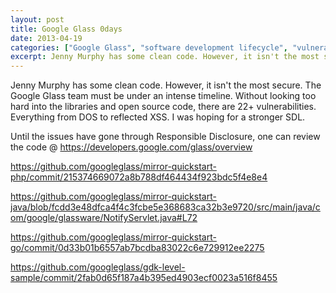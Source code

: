```yaml
---
layout: post
title: Google Glass 0days
date: 2013-04-19
categories: ["Google Glass", "software development lifecycle", "vulnerabilities", "DOS attacks", "reflected XSS", "code security", "open source code", "responsible disclosure", "vr insecurity", "ar vulnerability", "augmented reality vulnerability"]
excerpt: Jenny Murphy has some clean code. However, it isn't the most secure. The Google Glass team must be under an intense timeline. Without looking too hard into the libraries and
---
```

Jenny Murphy has some clean code.  However, it isn't the most secure.  The
Google Glass team must be under an intense timeline.  Without looking too hard
into the libraries and open source code, there are 22+ vulnerabilities.
Everything from DOS to reflected XSS.  I was hoping for a stronger SDL. ​

Until the issues have gone through Responsible Disclosure, one can review the
code @ https://developers.google.com/glass/overview


https://github.com/googleglass/mirror-quickstart-php/commit/215374669072a8b788df464434f923bdc5f4e8e4

https://github.com/googleglass/mirror-quickstart-java/blob/fcdd3e48dfca4f4c3fcbe5e368683ca32b3e9720/src/main/java/com/google/glassware/NotifyServlet.java#L72

https://github.com/googleglass/mirror-quickstart-go/commit/0d33b01b6557ab7bcdba83022c6e729912ee2275

https://github.com/googleglass/gdk-level-sample/commit/2fab0d65f187a4b395ed4903ecf0023a516f8455




